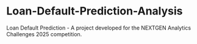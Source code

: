 # Loan-Default-Prediction-Analysis
Loan Default Prediction - A project developed for the NEXTGEN Analytics Challenges 2025 competition.
